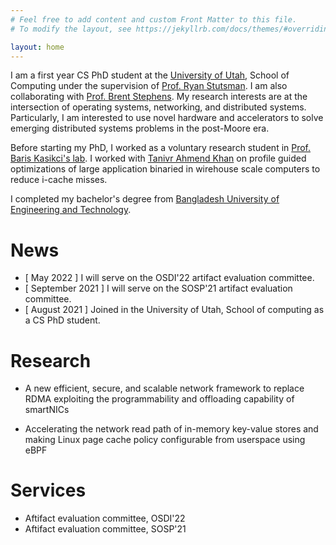 ```yaml
---
# Feel free to add content and custom Front Matter to this file.
# To modify the layout, see https://jekyllrb.com/docs/themes/#overriding-theme-defaults

layout: home
---
```


I am a first year CS PhD student at the [University of Utah](https://www.cs.utah.edu/), School of Computing
under the supervision of [Prof. Ryan Stutsman](https://rstutsman.github.io/). I am also collaborating with [Prof. Brent Stephens](https://www.cs.utah.edu/~brent/).
My research interests are at the intersection of operating systems, networking, and distributed systems.
Particularly, I am interested to use novel hardware and accelerators
to solve emerging distributed systems problems in the post-Moore era.

Before starting my PhD, I worked as a voluntary research student in [Prof. Baris Kasikci's lab](https://web.eecs.umich.edu/~barisk/).
I worked with [Tanivr Ahmend Khan](https://web.eecs.umich.edu/~takh/) on profile guided optimizations of large application binaried
in wirehouse scale computers to reduce i-cache misses.

I completed my bachelor's degree from
[Bangladesh University of Engineering and Technology](https://www.buet.ac.bd/web/).

# News #

* [ May 2022 ] I will serve on the OSDI'22 artifact evaluation committee.
* [ September 2021 ] I will serve on the SOSP'21 artifact evaluation committee.
* [ August 2021 ] Joined in the University of Utah, School of computing as a CS PhD student.

# Research #

* A new efficient, secure, and scalable network framework to replace RDMA exploiting the programmability and offloading capability of smartNICs

* Accelerating the network read path of in-memory key-value stores and making Linux page cache policy configurable from userspace using eBPF

# Services #

* Aftifact evaluation committee, OSDI'22
* Aftifact evaluation committee, SOSP'21
